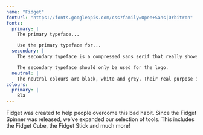 ```yaml
---
name: "Fidget"
fontUrl: "https://fonts.googleapis.com/css?family=Open+Sans|Orbitron"
fonts:
  primary: |
    The primary typeface...

    Use the primary typeface for...
  secondary: |
    The secondary typeface is a compressed sans serif that really shows technological advancement over our domain.

    The secondary typeface should only be used for the logo.
  neutral: |
    The neutral colours are black, white and grey. Their real purpose is for body copy, captions, tables, etc.
colours:
  primary: |
    Bla
---
```


Fidget was created to help people overcome this bad habit. Since the Fidget Spinner was released, we've expanded our selection of tools. This includes the Fidget Cube, the Fidget Stick and much more!

